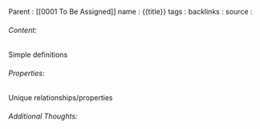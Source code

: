 Parent : [[0001 To Be Assigned]]
name : {{title}}
tags : 
backlinks : 
source : 

###### Content:
Simple definitions

###### Properties:
Unique relationships/properties

###### Additional Thoughts:

